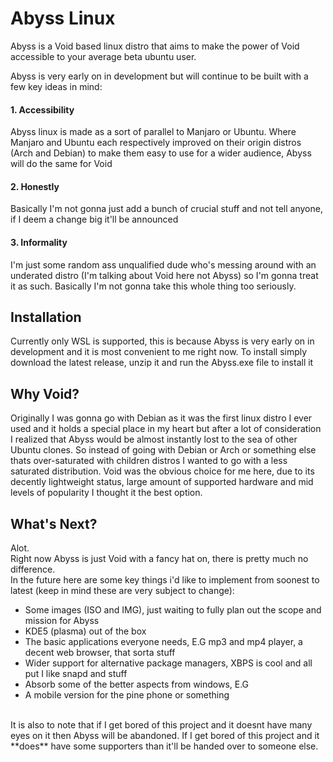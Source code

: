 # Abyss Linux
Abyss is a Void based linux distro that aims to make the power of Void accessible to your average beta ubuntu user. 

Abyss is very early on in development but will continue to be built with a few key ideas in mind:

#### 1. Accessibility
Abyss linux is made as a sort of parallel to Manjaro or Ubuntu. Where Manjaro and Ubuntu each respectively improved on their origin distros (Arch and Debian) to make them easy to use for a wider audience, Abyss will do the same for Void
#### 2. Honestly
Basically I'm not gonna just add a bunch of crucial stuff and not tell anyone, if I deem a change big it'll be announced
#### 3. Informality
I'm just some random ass unqualified dude who's messing around with an underated distro (I'm talking about Void here not Abyss) so I'm gonna treat it as such. Basically I'm not gonna take this whole thing too seriously.

## Installation

Currently only WSL is supported, this is because Abyss is very early on in development and it is most convenient to me right now. To install simply download the latest release, unzip it and run the Abyss.exe file to install it

## Why Void?
Originally I was gonna go with Debian as it was the first linux distro I ever used and it holds a special place in my heart but after a lot of consideration I realized that Abyss would be almost instantly lost to the sea of other Ubuntu clones. So instead of going with Debian or Arch or something else thats over-saturated with children distros I wanted to go with a less saturated distribution. Void was the obvious choice for me here, due to its decently lightweight status, large amount of supported hardware and mid levels of popularity I thought it the best option.

## What's Next?
Alot.<br>
Right now Abyss is just Void with a fancy hat on, there is pretty much no difference. <br>
In the future here are some key things i'd like to implement from soonest to latest (keep in mind these are very subject to change):<br>
- Some images (ISO and IMG), just waiting to fully plan out the scope and mission for Abyss
- KDE5 (plasma) out of the box
- The basic applications everyone needs, E.G mp3 and mp4 player, a decent web browser, that sorta stuff
- Wider support for alternative package managers, XBPS is cool and all put I like snapd and stuff
- Absorb some of the better aspects from windows, E.G
- A mobile version for the pine phone or something
<br>
It is also to note that if I get bored of this project and it doesnt have many eyes on it then Abyss will be abandoned. If I get bored of this project and it **does** have some supporters than it'll be handed over to someone else.
